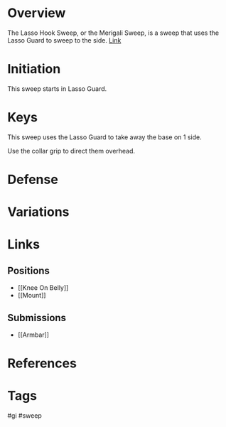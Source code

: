# Overview
The Lasso Hook Sweep, or the Merigali Sweep, is a sweep that uses the Lasso Guard to sweep to the side. [Link](https://www.youtube.com/watch?v=lcVfa-KE3Ks)
# Initiation
This sweep starts in Lasso Guard.
# Keys
This sweep uses the Lasso Guard to take away the base on 1 side.

Use the collar grip to direct them overhead.
# Defense
# Variations
# Links
## Positions
- [[Knee On Belly]]
- [[Mount]]
## Submissions
- [[Armbar]]
# References
# Tags
#gi #sweep 